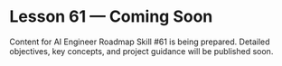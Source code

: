 # Lesson 61 — Coming Soon

Content for AI Engineer Roadmap Skill #61 is being prepared. Detailed objectives, key concepts, and project guidance will be published soon.
